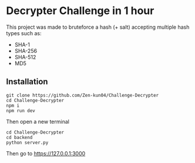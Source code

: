 # Decrypter Challenge in 1 hour

This project was made to bruteforce a hash (+ salt) accepting multiple hash types such as:

- SHA-1
- SHA-256
- SHA-512
- MD5

## Installation
```
git clone https://github.com/Zen-kun04/Challenge-Decrypter
cd Challenge-Decrypter
npm i
npm run dev
```
Then open a new terminal
```
cd Challenge-Decrypter
cd backend
python server.py
```

Then go to https://127.0.0.1:3000
